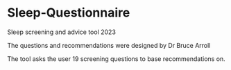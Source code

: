# Sleep-Questionnaire
Sleep screening and advice tool 2023

The questions and recommendations were designed by Dr Bruce Arroll

The tool asks the user 19 screening questions to base recommendations on.
